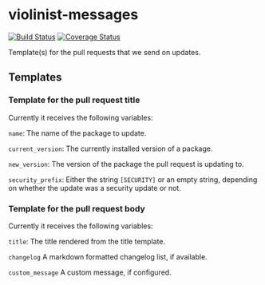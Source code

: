 # violinist-messages

[![Build Status](https://travis-ci.org/violinist-dev/violinist-messages.svg?branch=master)](https://travis-ci.org/violinist-dev/violinist-messages)
[![Coverage Status](https://coveralls.io/repos/github/violinist-dev/violinist-messages/badge.svg?branch=master)](https://coveralls.io/github/violinist-dev/violinist-messages?branch=master)

Template(s) for the pull requests that we send on updates.

## Templates

### Template for the pull request title

Currently it receives the following variables:

`name`: The name of the package to update.

`current_version`: The currently installed version of a package.

`new_version`: The version of the package the pull request is updating to.

`security_prefix`: Either the string `[SECURITY]` or an empty string, depending on whether the update was a security update or not.

### Template for the pull request body

Currently it receives the following variables:

`title`: The title rendered from the title template.

`changelog` A markdown formatted changelog list, if available.

`custom_message` A custom message, if configured.
